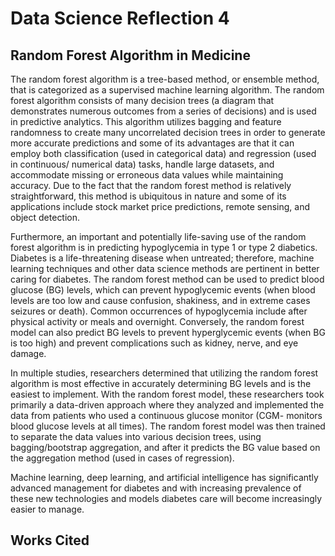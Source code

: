 # Data Science Reflection 4

## Random Forest Algorithm in Medicine 

The random forest algorithm is a tree-based method, or ensemble method, that is categorized as a supervised machine learning algorithm. The random forest algorithm consists of many decision trees (a diagram that demonstrates numerous outcomes from a series of decisions) and is used in predictive analytics. This algorithm utilizes bagging and feature randomness to create many uncorrelated decision trees in order to generate more accurate predictions and some of its advantages are that it can employ both classification (used in categorical data) and regression (used in continuous/ numerical data) tasks, handle large datasets, and accommodate missing or erroneous data values while maintaining accuracy. Due to the fact that the random forest method is relatively straightforward, this method is ubiquitous in nature and some of its applications include stock market price predictions, remote sensing, and object detection. 

Furthermore, an important and potentially life-saving use of the random forest algorithm is in predicting hypoglycemia in type 1 or type 2 diabetics. Diabetes is a life-threatening disease when untreated; therefore, machine learning techniques and other data science methods are pertinent in better caring for diabetes. The random forest method can be used to predict blood glucose (BG) levels, which can prevent hypoglycemic events (when blood levels are too low and cause confusion, shakiness, and in extreme cases seizures or death). Common occurrences of hypoglycemia include after physical activity or meals and overnight. Conversely, the random forest model can also predict BG levels to prevent hyperglycemic events (when BG is too high) and prevent complications such as kidney, nerve, and eye damage.

In multiple studies, researchers determined that utilizing the random forest algorithm is most effective in accurately determining BG levels and is the easiest to implement. With the random forest model, these researchers took primarily a data-driven approach where they analyzed and implemented the data from patients who used a continuous glucose monitor (CGM- monitors blood glucose levels at all times). The random forest model was then trained to separate the data values into various decision trees, using bagging/bootstrap aggregation, and after it predicts the BG value based on the aggregation method (used in cases of regression). 

Machine learning, deep learning, and artificial intelligence has significantly advanced management for diabetes and with increasing prevalence of these new technologies and models diabetes care will become increasingly easier to manage. 

## Works Cited 

